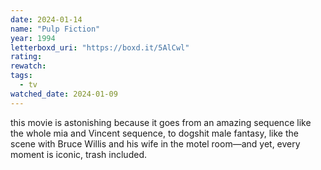 ```yaml
---
date: 2024-01-14
name: "Pulp Fiction"
year: 1994
letterboxd_uri: "https://boxd.it/5AlCwl"
rating: 
rewatch: 
tags:
  - tv
watched_date: 2024-01-09
---
```


this movie is astonishing because it goes from an amazing sequence like the whole mia and Vincent sequence, to dogshit male fantasy, like the scene with Bruce Willis and his wife in the motel room—and yet, every moment is iconic, trash included.
